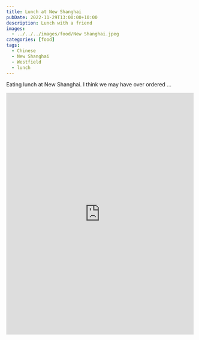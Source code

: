 ```yaml
---
title: Lunch at New Shanghai
pubDate: 2022-11-29T13:00:00+10:00
description: Lunch with a friend
images:
  - ../../../images/food/New Shanghai.jpeg
categories: [food]
tags:
  - Chinese
  - New Shanghai
  - Westfield
  - lunch
---
```


Eating lunch at New Shanghai. I think we may have over ordered ...

<iframe src="https://www.facebook.com/plugins/post.php?href=https%3A%2F%2Fwww.facebook.com%2Fchris1.tham%2Fposts%2Fpfbid0298TcDefYWSErQPZTAMiahrWWcTSLMTUeivTXKD4u184K7XUc5dWEdNEp9tYYiPE6l&show_text=true&width=500" width="500" height="645" style="border:none;overflow:hidden" scrolling="no" frameborder="0" allowfullscreen="true" allow="autoplay; clipboard-write; encrypted-media; picture-in-picture; web-share"></iframe>
